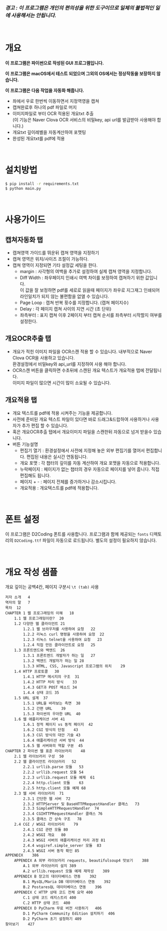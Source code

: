 ### *경고 : 이 프로그램은 개인의 편의성을 위한 도구이므로 일체의 불법적인 일에 사용해서는 안됩니다.*

<br />

# 개요
**이 프로그램은 파이썬으로 작성된 GUI 프로그램입니다.**  

**이 프로그램은 macOS에서 테스트 되었으며 그외의 OS에서는 정상작동을 보장하지 않습니다.**  

**이 프로그램은 다음 작업을 자동화 해줍니다.**
- 좌에서 우로 한번씩 이동하면서 지정역영을 캡쳐
- 캡쳐완료후 하나의 pdf 파일로 머지
- 이미지파일로 부터 OCR 적용된 개요txt 추출  
  (이 기능은 Naver Clova OCR 서비스의 비밀key, api url를 발급받아 사용해야 합니다.)
- 개요txt 깊이레벨을 자동계산하여 포맷팅
- 완성된 개요txt를 pdf에 적용

<br />

# 설치방법
```bash
$ pip install -r requirements.txt
$ python main.py
```

<br />

# 사용가이드
## 캡쳐자동화 탭
- 캡쳐영역 가이드를 뛰운뒤 캡쳐 영역을 지정하기
- 캡쳐 영역은 위치/사이즈 조절이 가능하다.
- 캡쳐 영역이 지정되면 기타 설정값 세팅을 한다.  
  - margin : 사각형의 여백을 추가로 설정하여 실제 캡쳐 영역을 지정합니다.
  - Diff Width : 좌우페이지 인쇄시 여백 차이를 보정하여 캡쳐하기 위한 값입니다.  
    이 값을 잘 보정하면 pdf를 세로로 읽을때 페이지가 좌우로 지그재그 인쇄되어 라인일치가 되지 않는 불편함을 없앨 수 있습니다.
  - Page Loop : 캡쳐 반복 횟수를 지정합니다. (캡쳐 페이지수)
  - Delay : 각 페이지 캡쳐 사이의 지연 시간 (초 단위)
  - 좌측부터 : 표지 캡쳐 이후 2페이지 부터 캡쳐 순서를 좌측부터 시작할지 여부를 설정한다.

## 개요OCR추출 탭
- 개요가 적힌 이미지 파일을 OCR스캔 적용 할 수 있습니다. 내부적으로 Naver Clova OCR을 사용하고 있습니다.  
  환경설정에서 비밀key와 api_url를 지정하여 사용 해야 합니다.
- OCR스캔 버튼을 클릭하면 수초뒤에 스캔된 개요 텍스트가 개요적용 탭에 전달됩니다.  
  이미지 파일이 많으면 시간이 많이 소요될 수 있습니다.

## 개요적용 탭
- 개요 텍스트를 pdf에 적용 시켜주는 기능을 제공합니다.
- 사전에 준비된 개요 텍스트 파일이 있다면 바로 드래그&드랍하여 사용하거나 사용자가 추가 편집 할 수 있습니다.
- 혹은 개요OCR추출 탭에서 개요이미지 파일을 스캔한뒤 자동으로 넘겨 받을수 있습니다.
- 버튼 기능설명 
  - 편집기 열기 : 환경설정에서 사전에 지정해 놓은 외부 편집기를 열어서 편집합니다. 편집된 내용은 실시간 연동됩니다. 
  - 개요 포맷 : 각 챕터의 깊이를 자동 계산하여 개요 포맷을 자동으로 적용합니다. 
  - 누락페이지 : 페이지가 없는 챕터의 경우 자동으로 페이지를 넣어 줍니다. 직접 편집해도 됩니다.
  - 페이지 + - : 페이지 전체를 증가하거나 감소시킵니다.
  - 개요적용 : 개요텍스트를 pdf에 적용합니다.  

<br />

# 폰트 설정
이 프로그램은 D2Coding 폰트를 사용합니다. 
프로그램과 함께 제공되는 `fonts` 디렉토리의 `D2Coding.ttf` 파일이 자동으로 로드됩니다.
별도의 설정이 필요하지 않습니다.  

<br />

# 개요 작성 샘플
개요 깊이는 공백4칸, 페이지 구분시 `\t (tab)` 사용
```plaintext
저자 소개	4
역자의 말	7
목차	12
CHAPTER 1 웹 프로그래밍의 이해	18
    1.1 웹 프로그래밍이란?	20
    1.2 다양한 웹 클라이언트	21
        1.2.1 웹 브라우저를 사용하여 요청	22
        1.2.2 리눅스 curl 명령을 사용하여 요청	22
        1.2.3 리눅스 telnet을 사용하여 요청	23
        1.2.4 직접 만든 클라이언트로 요청	25
    1.3 프론트엔드와 백엔드	26
        1.3.1 프론트엔드 개발자가 하는 일	27
        1.3.2 백엔드 개발자가 하는 일	28
        1.3.3 HTML, CSS, Javascript 프로그램의 위치	29
    1.4 HTTP 프로토콜	30
        1.4.1 HTTP 메시지의 구조	31
        1.4.2 HTTP 처리 방식	33
        1.4.3 GET과 POST 메소드	34
        1.4.4 상태 코드	35
    1.5 URL 설계	37
        1.5.1 URL을 바라보는 측면	38
        1.5.2 간편 URL	39
        1.5.3 파이썬의 우아한 URL	40
    1.6 웹 애플리케이션 서버	41
        1.6.1 정적 페이지 vs 동적 페이지	42
        1.6.2 CGI 방식의 단점	43
        1.6.3 CGl 방식의 대안 기술	43
        1.6.4 애플리케이션 서버 방식	44
        1.6.5 웹 서버와의 역할 구분	45
CHAPTER 2 파이썬 웹 표준 라이브러리	48
    2.1 웹 라이브러리 구성	50
    2.2 웹 클라이언트 라이브러리	52
        2.2.1 urllib.parse 모듈	53
        2.2.2 urllib.request 모듈	54
        2.2.3 urllib.request 모듈 예제	61
        2.2.4 http.client 모듈	63
        2.2.5 http.client 모듈 예제	68
    2.3 웹 서버 라이브러리	71
        2.3.1 간단한 웹 서버	72
        2.3.2 HTTPServer 및 BaseHTTPRequestHandler 클래스	73
        2.3.3 SimpleHTTPRequestHandler	74
        2.3.4 CGIHTTPRequestHandler 클래스	76
        2.3.5 클래스 간 상속 구조	78
    2.4 CGI / WSGI 라이브러리	79
        2.4.1 CGI 관련 모듈	80
        2.4.2 WSGI 개요	80
        2.4.3 WSGI 서버의 애플리케이션 처리 과정	81
        2.4.4 wsgiref.simple_server 모듈	83
        2.4.5 WSGI 서버 동작 확인	85
APPENDIX	386
    APPENDIX A 외부 라이브러리 requests, beautifulsoup4 맛보기	388
        A.1 외부 라이브러리 설치	389
        A.2 urllib.request 모듈 예제 재작성	389
    APPENDIX B 장고의 데이터베이스 연동	392
        B.1 MysQL/Maria DB 데이터베이스 연동	392
        B.2 PostaresQL 데이터베이스 연동	396
    APPENDIX C HTTP 상태 코드 전체 요약	400
        C.1 상태 코드 레지스트리	400
        C.2 HTTP 상태 코드	400
    APPENDIX D PyCharm 무료 버전 사용하기	406
        D.1 PyCharm Community Edition 설치하기	406
        D.2 PyCharm 초기 설정하기	409
찾아보기	427
```